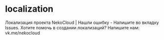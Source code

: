 # localization
Локализация проекта NekoCloud | Нашли ошибку - Напишите во вкладку Issues.
Хотите помочь в создании локализаций? Напишите нам: vk.me/nekocloud 
